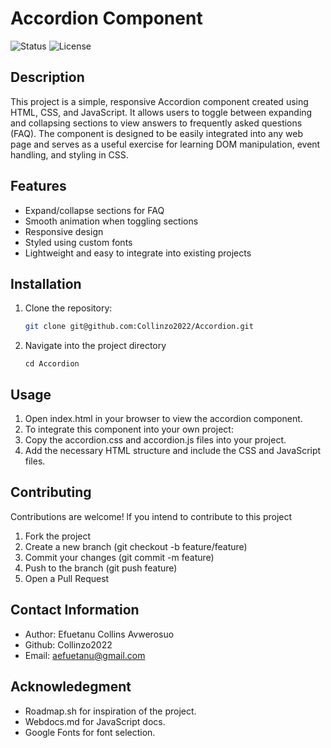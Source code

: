 # Accordion Component

![Status](https://img.shields.io/badge/status-active-brightgreen) ![License](https://img.shields.io/badge/license-MIT-blue)

## Description

This project is a simple, responsive Accordion component created using HTML, CSS, and JavaScript. It allows users to toggle between expanding and collapsing sections to view answers to frequently asked questions (FAQ). The component is designed to be easily integrated into any web page and serves as a useful exercise for learning DOM manipulation, event handling, and styling in CSS.

## Features

- Expand/collapse sections for FAQ
- Smooth animation when toggling sections
- Responsive design
- Styled using custom fonts
- Lightweight and easy to integrate into existing projects

## Installation

1. Clone the repository:
   ```bash
   git clone git@github.com:Collinzo2022/Accordion.git

2. Navigate into the project directory
    ```
    cd Accordion

## Usage
1.  Open index.html in your browser to view the accordion component.
2.  To integrate this component into your own project:
3.  Copy the accordion.css and accordion.js files into your project.
4.  Add the necessary HTML structure and include the CSS and JavaScript files.

## Contributing
Contributions are welcome! lf you intend to contribute to this project
1. Fork the project
2. Create a new branch (git checkout -b feature/feature)
3. Commit your changes (git commit -m  feature)
4. Push to the branch (git push  feature)
5. Open a Pull Request

## Contact Information
- Author: Efuetanu Collins Avwerosuo
- Github: Collinzo2022
- Email: aefuetanu@gmail.com

## Acknowledegment
- Roadmap.sh for inspiration of the project.
- Webdocs.md for JavaScript docs.
- Google Fonts for font selection.

